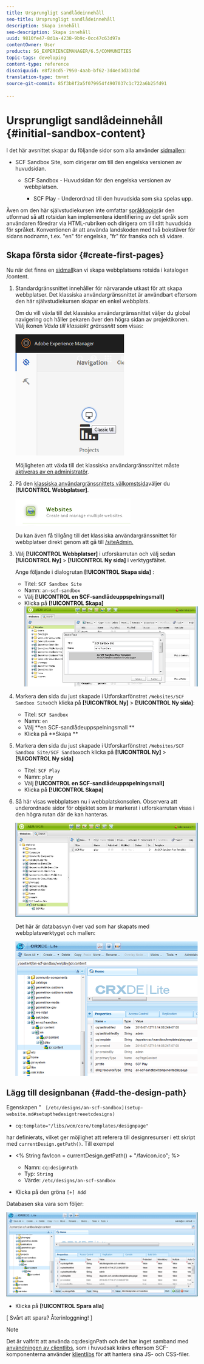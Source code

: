 ```yaml
---
title: Ursprungligt sandlådeinnehåll
seo-title: Ursprungligt sandlådeinnehåll
description: Skapa innehåll
seo-description: Skapa innehåll
uuid: 9810fe47-8d1a-4238-9b9c-0cc47c63d97a
contentOwner: User
products: SG_EXPERIENCEMANAGER/6.5/COMMUNITIES
topic-tags: developing
content-type: reference
discoiquuid: e8f28cd5-7950-4aab-bf62-3d4ed3d33cbd
translation-type: tm+mt
source-git-commit: 85f3b8f2a5f079954f4907037c1c722a6b25fd91

---
```



# Ursprungligt sandlådeinnehåll {#initial-sandbox-content}

I det här avsnittet skapar du följande sidor som alla använder [sidmallen](initial-app.md#createthepagetemplate):

* SCF Sandbox Site, som dirigerar om till den engelska versionen av huvudsidan.

   * SCF Sandbox - Huvudsidan för den engelska versionen av webbplatsen.

      * SCF Play - Underordnad till den huvudsida som ska spelas upp.

Även om den här självstudiekursen inte omfattar [språkkopior](../../help/sites-administering/tc-prep.md)är den utformad så att rotsidan kan implementera identifiering av det språk som användaren föredrar via HTML-rubriken och dirigera om till rätt huvudsida för språket. Konventionen är att använda landskoden med två bokstäver för sidans nodnamn, t.ex. &quot;en&quot; för engelska, &quot;fr&quot; för franska och så vidare.

## Skapa första sidor {#create-first-pages}

Nu när det finns en [sidmall](initial-app.md#createthepagetemplate)kan vi skapa webbplatsens rotsida i katalogen /content.

1. Standardgränssnittet innehåller för närvarande utkast för att skapa webbplatser. Det klassiska användargränssnittet är användbart eftersom den här självstudiekursen skapar en enkel webbplats.

   Om du vill växla till det klassiska användargränssnittet väljer du global navigering och håller pekaren över den högra sidan av projektikonen. Välj ikonen *Växla till klassiskt gränssnitt* som visas:

   ![chlimage_1-36](assets/chlimage_1-36.png)

   Möjligheten att växla till det klassiska användargränssnittet måste [aktiveras av en administratör](../../help/sites-administering/enable-classic-ui.md).

1. På den [klassiska användargränssnittets välkomstsida](http://localhost:4502/welcome.html)väljer du **[!UICONTROL Webbplatser]**.

   ![chlimage_1-37](assets/chlimage_1-37.png)

   Du kan även få tillgång till det klassiska användargränssnittet för webbplatser direkt genom att gå till [/siteAdmin.](http://localhost:4502/siteadmin)

1. Välj **[!UICONTROL Webbplatser]** i utforskarrutan och välj sedan **[!UICONTROL Ny]** > **[!UICONTROL Ny sida]** i verktygsfältet.

   Ange följande i dialogrutan **[!UICONTROL Skapa sida]** :

   * Titel: `SCF Sandbox Site`
   * Namn: `an-scf-sandbox`
   * Välj **[!UICONTROL en SCF-sandlådeuppspelningsmall]**
   * Klicka på **[!UICONTROL Skapa]**
   ![chlimage_1-38](assets/chlimage_1-38.png)

1. Markera den sida du just skapade i Utforskarfönstret `/Websites/SCF Sandbox Site`och klicka på **[!UICONTROL Ny]** > **[!UICONTROL Ny sida]**:

   * Titel: `SCF Sandbox`
   * Namn: `en`
   * Välj **en SCF-sandlådeuppspelningsmall **
   * Klicka på **Skapa **

1. Markera den sida du just skapade i Utforskarfönstret `/Websites/SCF Sandbox Site/SCF Sandbox`och klicka på **[!UICONTROL Ny]** > **[!UICONTROL Ny sida]**

   * Titel: `SCF Play`
   * Namn: `play`
   * Välj **[!UICONTROL en SCF-sandlådeuppspelningsmall]**
   * Klicka på **[!UICONTROL Skapa]**

1. Så här visas webbplatsen nu i webbplatskonsolen. Observera att underordnade sidor för objektet som är markerat i utforskarrutan visas i den högra rutan där de kan hanteras.

   ![chlimage_1-39](assets/chlimage_1-39.png)

   Det här är databasvyn över vad som har skapats med webbplatsverktyget och mallen:

   ![chlimage_1-40](assets/chlimage_1-40.png)

## Lägg till designbanan {#add-the-design-path}

Egenskapen &quot; ` [/etc/designs/an-scf-sandbox](setup-website.md#setupthedesigntreeetcdesigns)`

* `cq:template="/libs/wcm/core/templates/designpage"`

har definierats, vilket ger möjlighet att referera till designresurser i ett skript med `currentDesign.getPath()`. Till exempel

* &lt;% String favIcon = currentDesign.getPath() + &quot;/favicon.ico&quot;; %>


   * Namn: `cq:designPath`
   * Typ: `String`
   * Värde: `/etc/designs/an-scf-sandbox`

* Klicka på den gröna `[+] Add`

Databasen ska vara som följer:

![chlimage_1-41](assets/chlimage_1-41.png)

* Klicka på **[!UICONTROL Spara alla]**

[ Svårt att spara? Återinloggning! ]

>[!NOTE]
>
>Det är valfritt att använda cq:designPath och det har inget samband med [användningen av clientlibs](develop-app.md#includeclientlibsintemplate), som i huvudsak krävs eftersom SCF-komponenterna använder [klientlibs](client-customize.md#clientlibs-for-scf) för att hantera sina JS- och CSS-filer.


